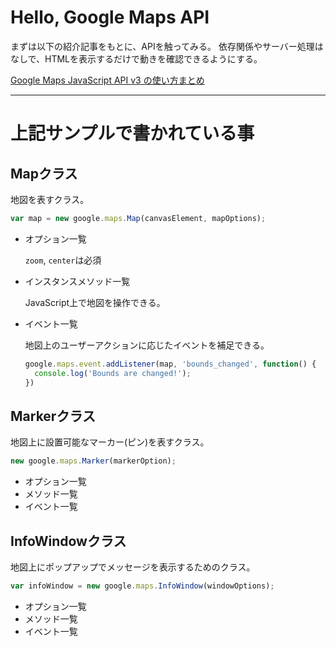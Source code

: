 # Hello, Google Maps API

まずは以下の紹介記事をもとに、APIを触ってみる。
依存関係やサーバー処理はなしで、HTMLを表示するだけで動きを確認できるようにする。

[Google Maps JavaScript API v3 の使い方まとめ](https://syncer.jp/google-maps-javascript-api-matome)

----

# 上記サンプルで書かれている事

## Mapクラス

地図を表すクラス。

```javascript
var map = new google.maps.Map(canvasElement, mapOptions);
```

* オプション一覧

    `zoom`, `center`は必須

* インスタンスメソッド一覧

    JavaScript上で地図を操作できる。

* イベント一覧

    地図上のユーザーアクションに応じたイベントを補足できる。

    ```javascript
    google.maps.event.addListener(map, 'bounds_changed', function() {
      console.log('Bounds are changed!');
    })
    ```

## Markerクラス

地図上に設置可能なマーカー(ピン)を表すクラス。

```javascript
new google.maps.Marker(markerOption);
```

* オプション一覧
* メソッド一覧
* イベント一覧

## InfoWindowクラス

地図上にポップアップでメッセージを表示するためのクラス。

```javascript
var infoWindow = new google.maps.InfoWindow(windowOptions);
```

* オプション一覧
* メソッド一覧
* イベント一覧
    


